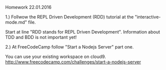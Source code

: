 Homework
22.01.2016

1.) Follwow the REPL Driven Development (RDD) tutorial at the "interactive-mode.md" file.

Start at line "RDD stands for REPL Driven Development".
Information about TDD and BDD is not important yet!

2.) At FreeCodeCamp follow "Start a Nodejs Server" part one.

You can use your existing workspace on cloud9.
http://www.freecodecamp.com/challenges/start-a-nodejs-server